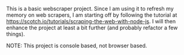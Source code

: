 
This is a basic webscraper project. Since I am using it to refresh my memory on web scrapers, I am starting off by following the tutorial at https://scotch.io/tutorials/scraping-the-web-with-node-js. I will then enhance the project at least a bit further (and probably refactor a few things).

NOTE: This project is console based, not browser based.
